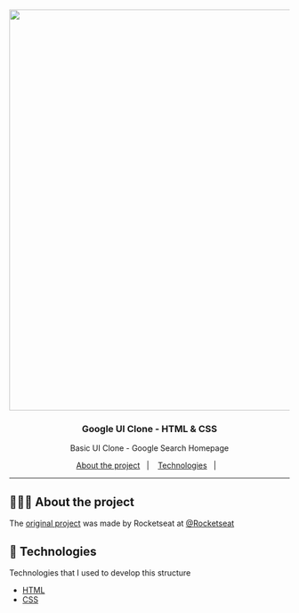 <h1 align="center">
  <img alt="Logo" src="https://res.cloudinary.com/dpz6e1awu/image/upload/v1604373254/ui_clone_edited_sgoq1c.png" width="1280px" height="720px">
</h>

<h3 align="center">
 Google UI Clone - HTML & CSS
</h3>

<p align="center">Basic UI Clone - Google Search Homepage </p>


<p align="center">
  <a href="#%EF%B8%8F-about-the-project">About the project</a>&nbsp;&nbsp;&nbsp;|&nbsp;&nbsp;&nbsp;
  <a href="#-technologies">Technologies</a>&nbsp;&nbsp;&nbsp;|&nbsp;&nbsp;&nbsp;
</p>

<hr></hr>



## 💇🏻‍♂️ About the project

The [original project](https://github.com/rocketseat-content/react-nextjs-typescript-structure) was made by Rocketseat at [@Rocketseat](https://www.youtube.com/watch?v=KgjzE1Sxtq0&list=PL85ITvJ7FLohTZv9cC5-PrZ39Q3cugWqp&index=3)






## 🚀 Technologies

Technologies that I used to develop this structure

- [HTML](https://developer.mozilla.org/pt-BR/docs/Web/HTML)
- [CSS](https://developer.mozilla.org/pt-BR/docs/Web/CSS)



